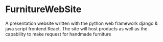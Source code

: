 # FurnitureWebSite
A presentation website written with the python web framework django &amp; java script  frontend React. The site will host products as well as the capability to make request for handmade furniture 
